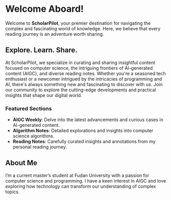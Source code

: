 # Welcome Aboard!

Welcome to **ScholarPilot**, your premier destination for navigating the complex and fascinating world of knowledge. Here, we believe that every reading journey is an adventure worth sharing.

## Explore. Learn. Share.

At ScholarPilot, we specialize in curating and sharing insightful content focused on computer science, the intriguing frontiers of AI-generated content (AIGC), and diverse reading notes. Whether you're a seasoned tech enthusiast or a newcomer intrigued by the intricacies of programming and AI, there's always something new and fascinating to discover with us. Join our community to explore the cutting-edge developments and practical insights that shape our digital world.

### Featured Sections

- **AIGC Weekly**: Delve into the latest advancements and curious cases in AI-generated content.
- **Algorithm Notes**: Detailed explorations and insights into computer science algorithms.
- **Reading Notes**: Carefully curated insights and annotations from my personal reading journey.

## About Me

I’m a current master’s student at Fudan University with a passion for computer science and programming. I have a keen interest in AIGC and love exploring how technology can transform our understanding of complex topics. 

